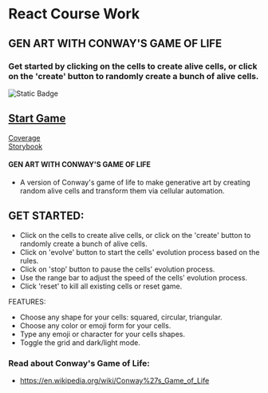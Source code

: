 # React Course Work
## GEN ART WITH CONWAY'S GAME OF LIFE
### Get started by clicking on the cells to create alive cells, or click on the 'create' button to randomly create a bunch of alive cells.

![Static Badge](https://img.shields.io/badge/Nodejs-18.16.0-a)

## [Start Game](https://evscoder.github.io/react-course-work/)
[Coverage](https://evscoder.github.io/react-course-work/coverage/lcov-report/index.html) </br>
[Storybook](https://evscoder.github.io/react-course-work/storybook/index.html)

#### GEN ART WITH CONWAY'S GAME OF LIFE
* A version of Conway's game of life to make generative art by creating random alive cells and transform them via cellular automation.
## GET STARTED:
- Click on the cells to create alive cells, or click on the 'create' button to randomly create a bunch of alive cells.
- Click on 'evolve' button to start the cells' evolution process based on the rules.
- Click on 'stop' button to pause the cells' evolution process.
- Use the range bar to adjust the speed of the cells' evolution process.
- Click 'reset' to kill all existing cells or reset game.

FEATURES:
- Choose any shape for your cells: squared, circular, triangular.
- Choose any color or emoji form for your cells.
- Type any emoji or character for your cells shapes.
- Toggle the grid and dark/light mode.
### Read about Conway's Game of Life:
* https://en.wikipedia.org/wiki/Conway%27s_Game_of_Life

